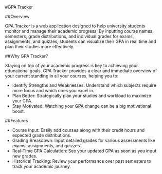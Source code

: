 #GPA Tracker


##Overview

GPA Tracker is a web application designed to help university students monitor and manage their academic progress. By inputting course names, semesters, grade distributions, and individual grades for exams, assignments, and quizzes, students can visualize their GPA in real time and plan their studies more effectively.

##Why GPA Tracker?

Staying on top of your academic progress is key to achieving your educational goals. GPA Tracker provides a clear and immediate overview of your current standing in all your courses, helping you to:

- Identify Strengths and Weaknesses: Understand which subjects require more focus and which ones you excel in.
- Plan Better: Strategically plan your studies and workload to maximize your GPA.
- Stay Motivated: Watching your GPA change can be a big motivational boost.

##Features

- Course Input: Easily add courses along with their credit hours and expected grade distributions.
- Grading Breakdown: Input detailed grades for various assessments like exams, assignments, and quizzes.
- Real-Time GPA Calculation: See your updated GPA as soon as you input new grades.
- Historical Tracking: Review your performance over past semesters to track your academic journey.
